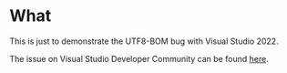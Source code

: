 # What
This is just to demonstrate the UTF8-BOM bug with Visual Studio 2022.

The issue on Visual Studio Developer Community can be found [here](https://developercommunity.visualstudio.com/t/Editorconfig-UTF-8-BOM-setting-is-ignore/10089891?entry=problem).